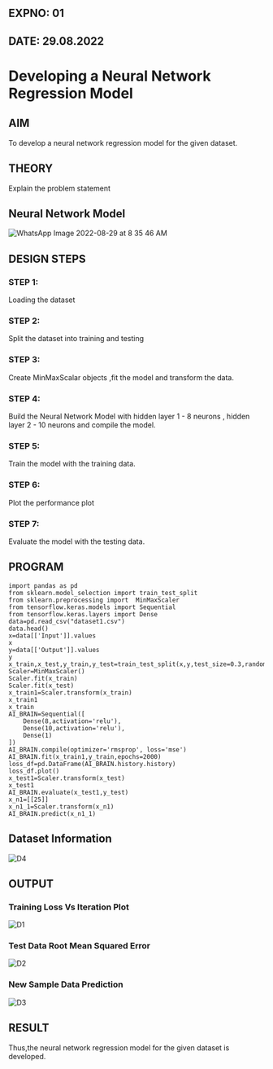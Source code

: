 ## EXPNO: 01
## DATE: 29.08.2022 
# Developing a Neural Network Regression Model

## AIM

To develop a neural network regression model for the given dataset.

## THEORY

Explain the problem statement

## Neural Network Model

![WhatsApp Image 2022-08-29 at 8 35 46 AM](https://user-images.githubusercontent.com/75235032/187334902-48776795-1773-49d3-997e-abae99b637ae.jpeg)

## DESIGN STEPS

### STEP 1:

Loading the dataset

### STEP 2:

Split the dataset into training and testing

### STEP 3:

Create MinMaxScalar objects ,fit the model and transform the data.

### STEP 4:

Build the Neural Network Model with hidden layer 1 - 8 neurons , hidden layer 2 - 10 neurons and compile the model.

### STEP 5:

Train the model with the training data.

### STEP 6:

Plot the performance plot

### STEP 7:

Evaluate the model with the testing data.

## PROGRAM

```
import pandas as pd
from sklearn.model_selection import train_test_split
from sklearn.preprocessing import  MinMaxScaler
from tensorflow.keras.models import Sequential
from tensorflow.keras.layers import Dense
data=pd.read_csv("dataset1.csv")
data.head()
x=data[['Input']].values
x
y=data[['Output']].values
y
x_train,x_test,y_train,y_test=train_test_split(x,y,test_size=0.3,random_state=33)
Scaler=MinMaxScaler()
Scaler.fit(x_train)
Scaler.fit(x_test)
x_train1=Scaler.transform(x_train)
x_train1
x_train
AI_BRAIN=Sequential([
    Dense(8,activation='relu'),
    Dense(10,activation='relu'),
    Dense(1)
])
AI_BRAIN.compile(optimizer='rmsprop', loss='mse')
AI_BRAIN.fit(x_train1,y_train,epochs=2000)
loss_df=pd.DataFrame(AI_BRAIN.history.history)
loss_df.plot()
x_test1=Scaler.transform(x_test)
x_test1
AI_BRAIN.evaluate(x_test1,y_test)
x_n1=[[25]]
x_n1_1=Scaler.transform(x_n1)
AI_BRAIN.predict(x_n1_1)
```
## Dataset Information

![D4](https://user-images.githubusercontent.com/75235032/187334728-17957598-3d5f-4d10-b543-706dab4122b0.png)

## OUTPUT

### Training Loss Vs Iteration Plot

![D1](https://user-images.githubusercontent.com/75235032/187334588-5939c704-d6b9-4fb4-97e2-945d3b483007.png)

### Test Data Root Mean Squared Error

![D2](https://user-images.githubusercontent.com/75235032/187334606-f926eddd-c851-463c-a388-99e97ba9096b.png)

### New Sample Data Prediction

![D3](https://user-images.githubusercontent.com/75235032/187334623-c4a9c09f-8e6a-4101-8281-10f183ef6d3d.png)

## RESULT
Thus,the neural network regression model for the given dataset is developed.
